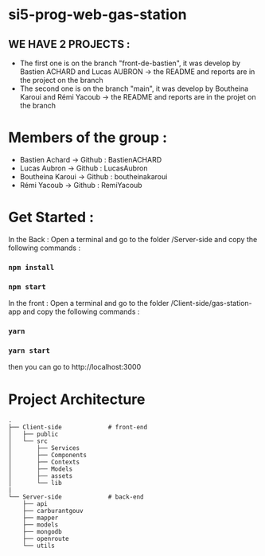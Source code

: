 # si5-prog-web-gas-station

## WE HAVE 2 PROJECTS :

- The first one is on the branch "front-de-bastien", it was develop by Bastien ACHARD and Lucas AUBRON -> the README and reports are in the project on the branch
- The second one is on the branch "main", it was develop by Boutheina Karoui and Rémi Yacoub -> the README and reports are in the projet on the branch


# Members of the group :

- Bastien Achard -> Github : BastienACHARD
- Lucas Aubron -> Github : LucasAubron
- Boutheina Karoui -> Github : boutheinakaroui
- Rémi Yacoub -> Github : RemiYacoub

# Get Started : 

In the Back : Open a terminal and go to the folder /Server-side and copy the following commands :

### `npm install`

### `npm start`

In the front : Open a terminal and go to the folder /Client-side/gas-station-app and copy the following commands :

### `yarn`

### `yarn start`

then you can go to http://localhost:3000

# Project Architecture

    .
    ├── Client-side             # front-end
    │   ├── public                  
    │   └── src                    
    │       ├── Services
    │       ├── Components
    │       ├── Contexts
    │       ├── Models
    │       ├── assets
    │       └── lib
    |
    └── Server-side             # back-end
        ├── api
        ├── carburantgouv   
        ├── mapper  
        ├── models  
        ├── mongodb  
        ├── openroute  
        └── utils

